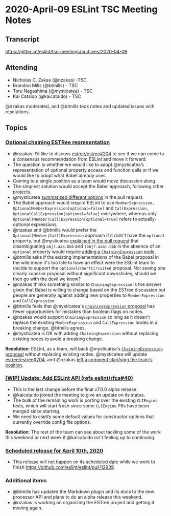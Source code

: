 # 2020-April-09 ESLint TSC Meeting Notes

## Transcript

https://gitter.im/eslint/tsc-meetings/archives/2020-04-09

## Attending

* Nicholas C. Zakas (@nzakas) -TSC
* Brandon Mills (@btmills) - TSC
* Toru Nagashima (@mysticatea) - TSC
* Kai Cataldo (@kaicataldo) - TSC

@nzakas moderated, and @btmills took notes and updated issues with resolutions.

## Topics

### [Optional chaining ESTRee representation](https://github.com/eslint/tsc-meetings/issues/171#issuecomment-611261529)

* @nzakas: I’d like to discuss [estree/estree#204](https://github.com/estree/estree/pull/204) to see if we can come to a consensus recommendation from ESLint and move it forward.
* The question is whether we would like to adopt @mysticatea’s representation of optional property access and function calls or if we would like to adopt what Babel already uses.
* Coming to a single position as a team would move discussion along.
* The simplest solution would accept the Babel approach, following other projects.
* @mysticatea [summarized different options](https://github.com/estree/estree/pull/204#issuecomment-602387966) in the pull request.
* The Babel approach would require ESLint to use `MemberExpression, OptionalMemberExpression[optional=false]` and `CallExpression, OptionalCallExpression[optional=false]` everywhere, whereas only `Optional(Member|Call)Expression[optional=true]` refers to actually-optional expressions.
* @nzakas and @btmills would prefer the `Optional(Member|Call)Expression` approach if it didn't have the `optional` property, but @mysticatea [explained in the pull request](https://github.com/estree/estree/pull/204#issuecomment-593918577) that disambiguating `obj?.aaa.bbb` and `(obj?.aaa).bbb` in the absence of an `optional` property would require [adding a `ChainingExpression` node](https://gist.github.com/mysticatea/f3a87f3e02632797ec59d9b447fdf05e).
* @btmills asks if the existing implementations of the Babel proposal in the wild mean it's too late to have an effect were the ESLint team to decide to support the `optional`/`shortCircuited` proposal. Not seeing one clearly superior proposal without significant downshides, should we then go with the devil we know?
* @nzakas thinks something similar to `ChainingExpression` is the answer given that Babel is willing to change based on the ESTree discussion but people are generally against adding new properties to `MemberExpression` and `CallExpression`.
* @btmills feels that @mysticatea's [`ChainingExpression` proposal](https://gist.github.com/mysticatea/f3a87f3e02632797ec59d9b447fdf05e) has fewer opportunities for mistakes than boolean flags on nodes.
* @nzakas would support `ChainingExpression` so long as it doesn't replace the existing `MemberExpression` and `CallExpression` nodes in a breaking change. @btmills agrees.
* @mysticatea is OK with adding `ChainingExpression` without replacing existing nodes to avoid a breaking change.

**Resolution**: ESLint, as a team, will back @mysticatea's [`ChainingExpression` proposal](https://gist.github.com/mysticatea/f3a87f3e02632797ec59d9b447fdf05e) without replacing existing nodes. @mysticatea will update [estree/estree#204]((https://github.com/estree/estree/pull/204)), and @nzakas [left a comment clarifying the team's position](https://github.com/estree/estree/pull/204#issuecomment-611748141).

### [[WIP] Update: Add ESLint API (refs eslint/rfcs#40)](https://github.com/eslint/eslint/pull/12939)

* This is the last change before the final v7.0.0 alpha release.
* @kaicataldo joined the meeting to give an update on its status.
* The bulk of the remaining work is porting over the existing `CLIEngine` tests, which will start fresh since some `CLIEngine` PRs have been merged since starting.
* We need to clarify some default values for constructor options that currently override config file options.

**Resolution**: The rest of the team can see about tackling some of the work this weekend or next week if @kaicataldo isn't feeling up to continuing.

### [Scheduled release for April 10th, 2020](https://github.com/eslint/eslint/issues/13113)

* This release will not happen on its scheduled date while we work to finish https://github.com/eslint/eslint/pull/12939.

### Additional items

* @btmills has updated the Markdown plugin and its docs to the new processor API and plans to do an alpha release this weekend.
* @nzakas is working on organizing the ESTree project and getting it moving again.
